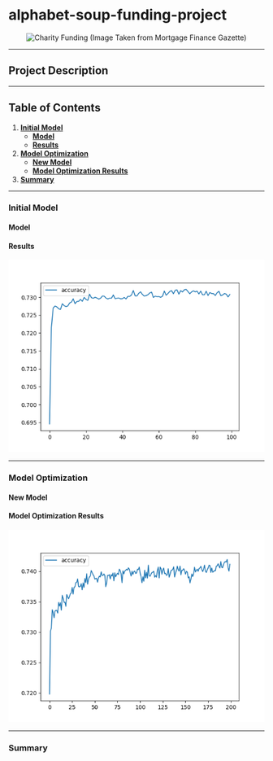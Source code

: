 # alphabet-soup-funding-project

<p align="center">
  <img src="https://wp-krypton.s3.amazonaws.com/wp-content/uploads/sites/3/2017/09/charity-fund-620x330.jpg" alt="Charity Funding (Image Taken from Mortgage Finance Gazette)">
</p>

-----

## Project Description

-----

## Table of Contents
1. [<b>Initial Model</b>](https://github.com/jonnybrammah/alphabet-soup-funding-project/blob/main/README.md#Initial-Model)
   - [<b>Model</b>](https://github.com/jonnybrammah/alphabet-soup-funding-project/blob/main/README.md#Model)
   - [<b>Results</b>](https://github.com/jonnybrammah/alphabet-soup-funding-project/blob/main/README.md#Results)
2. [<b>Model Optimization</b>](https://github.com/jonnybrammah/alphabet-soup-funding-project/blob/main/README.md#Model-Optimization)
   - [<b>New Model</b>](https://github.com/jonnybrammah/alphabet-soup-funding-project/blob/main/README.md#New-Model)
   - [<b>Model Optimization Results</b>](https://github.com/jonnybrammah/alphabet-soup-funding-project/blob/main/README.md#Model-Optimization-Results)
3. [<b>Summary</b>](https://github.com/jonnybrammah/alphabet-soup-funding-project/blob/main/README.md#Summary)
-----

### Initial Model

#### Model

#### Results

<p align="center">
  <img src="https://raw.githubusercontent.com/jonnybrammah/alphabet-soup-funding-project/main/Output_Images/accuracy_plot.png" alt="Initial Model Accuracy Plot">
</p>

-----

### Model Optimization

#### New Model

#### Model Optimization Results

<p align="center">
  <img src="https://raw.githubusercontent.com/jonnybrammah/alphabet-soup-funding-project/main/Output_Images/optimized_accuracy_plot.png" alt="Initial Model Optimization Plot">
</p>

-----

### Summary
